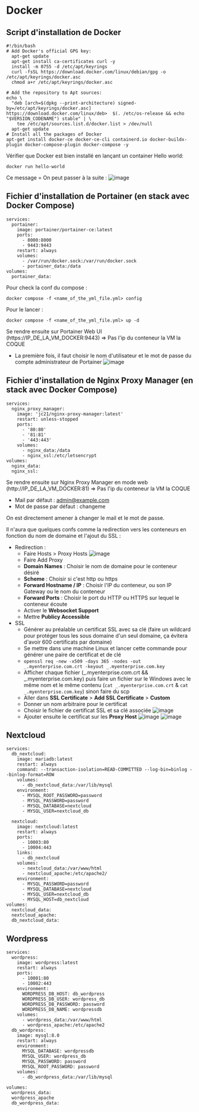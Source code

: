 # Docker
## Script d'installation de Docker
```
#!/bin/bash
# Add Docker's official GPG key:
  apt-get update
  apt-get install ca-certificates curl -y
  install -m 0755 -d /etc/apt/keyrings
  curl -fsSL https://download.docker.com/linux/debian/gpg -o /etc/apt/keyrings/docker.asc
  chmod a+r /etc/apt/keyrings/docker.asc

# Add the repository to Apt sources:
echo \
  "deb [arch=$(dpkg --print-architecture) signed-by=/etc/apt/keyrings/docker.asc] https://download.docker.com/linux/deb>  $(. /etc/os-release && echo "$VERSION_CODENAME") stable" | \
    tee /etc/apt/sources.list.d/docker.list > /dev/null
  apt-get update
# Install all the packages of Docker
apt-get install docker-ce docker-ce-cli containerd.io docker-buildx-plugin docker-compose-plugin docker-compose -y
```
Vérifier que Docker est bien installé en lançant un container Hello world:
```
docker run hello-world
```
Ce message = On peut passer à la suite : 
![image](https://github.com/kawaiiineko-website/tutoriels/assets/118014015/6a49fb4f-1970-49bb-8236-4a78c57c1891)

## Fichier d'installation de Portainer (en stack avec Docker Compose)
```
services:
  portainer:
    image: portainer/portainer-ce:latest
    ports:
      - 8000:8000
      - 9443:9443
    restart: always
    volumes:
      - /var/run/docker.sock:/var/run/docker.sock
      - portainer_data:/data
volumes:
  portainer_data:
```
Pour check la conf du compose : 
```
docker compose -f <name_of_the_yml_file.yml> config
```
Pour le lancer : 
```
docker compose -f <name_of_the_yml_file.yml> up -d
```
Se rendre ensuite sur Portainer Web UI (https://IP_DE_LA_VM_DOCKER:9443) => Pas l'ip du conteneur la VM la COQUE
* La première fois, il faut choisir le nom d'utilisateur et le mot de passe du compte administrateur de Portainer
![image](https://github.com/kawaiiineko-website/tutoriels/assets/118014015/106682a8-8e7e-49c7-8e42-b35bf740af4c)



## Fichier d'installation de Nginx Proxy Manager (en stack avec Docker Compose)
```
services:
  nginx_proxy_manager:
    image: 'jc21/nginx-proxy-manager:latest'
    restart: unless-stopped
    ports:
      - '80:80'
      - '81:81'
      - '443:443'
    volumes:
      - nginx_data:/data
      - nginx_ssl:/etc/letsencrypt
volumes:
  nginx_data:
  nginx_ssl:
```
Se rendre ensuite sur Nginx Proxy Manager en mode web (http://IP_DE_LA_VM_DOCKER:81) => Pas l'ip du conteneur la VM la COQUE
* Mail par défaut : admin@example.com
* Mot de passe par défaut : changeme

On est directement amener à changer le mail et le mot de passe.

Il n'aura que quelques confs comme la redirection vers les conteneurs en fonction du nom de domaine et l'ajout du SSL : 
* Redirection :
  *  Faire Hosts > Proxy Hosts
  ![image](https://github.com/kawaiiineko-website/tutoriels/assets/118014015/7629f60a-80c2-40d0-80b9-e6215445850f)
  *  Faire Add Proxy
    * **Domain Names** : Choisir le nom de domaine pour le conteneur désiré
    * **Scheme** : Choisir si c'est http ou https
    * **Forward Hostname / IP** : Choisir l'IP du conteneur, ou son IP Gateway ou le nom du conteneur
    * **Forward Ports** : Choisir le port du HTTP ou HTTPS sur lequel le conteneur écoute
    * Activer le **Websocket Support**
    * Mettre **Publicy Accessible**
* SSL
  * Générer au préalable un certificat SSL avec sa clé (faire un wildcard pour protéger tous les sous domaine d'un seul domaine, ça évitera d'avoir 600 certificats par domaine)
  * Se mettre dans une machine Linux et lancer cette commande pour générer une paire de certificat et de clé
  * ``` openssl req -new -x509 -days 365 -nodes -out _.myenterprise.com.crt -keyout _.myenterprise.com.key ```
  * Afficher chaque fichier (_.myenterprise.com.crt && _.myenterprise.com.key) puis faire un fichier sur le Windows avec le même nom et le même contenu (```cat _.myenterprise.com.crt``` & ```cat _.myenterprise.com.key```) sinon faire du scp
  * Aller dans **SSL Certificate** > **Add SSL Certificate** > **Custom**
  * Donner un nom arbitraire pour le certificat
  * Choisir le fichier de certificat SSL et sa clé associée
![image](https://github.com/kawaiiineko-website/tutoriels/assets/118014015/4afa3242-a96e-4544-8f3d-8da28656ea45)
  * Ajouter ensuite le certificat sur les **Proxy Host**
![image](https://github.com/kawaiiineko-website/tutoriels/assets/118014015/668092e3-9906-414b-a7ec-6405907b6182)
![image](https://github.com/kawaiiineko-website/tutoriels/assets/118014015/660c6040-830f-4f01-a502-21a034c1cd6c)

## Nextcloud
```
services:
  db_nextcloud:
    image: mariadb:latest
    restart: always
    command: --transaction-isolation=READ-COMMITTED --log-bin=binlog --binlog-format=ROW
    volumes:
      - db_nextcloud_data:/var/lib/mysql
    environment:
      - MYSQL_ROOT_PASSWORD=password
      - MYSQL_PASSWORD=password
      - MYSQL_DATABASE=nextcloud
      - MYSQL_USER=nextcloud_db

  nextcloud:
    image: nextcloud:latest
    restart: always
    ports:
      - 10003:80
      - 10004:443
    links:
      - db_nextcloud
    volumes:
      - nextcloud_data:/var/www/html
      - nextcloud_apache:/etc/apache2/
    environment:
      - MYSQL_PASSWORD=password
      - MYSQL_DATABASE=nextcloud
      - MYSQL_USER=nextcloud_db
      - MYSQL_HOST=db_nextcloud
volumes:
  nextcloud_data:
  nextcloud_apache:
  db_nextcloud_data:
```

## Wordpress
```
services:
  wordpress:
    image: wordpress:latest
    restart: always
    ports:
      - 10001:80
      - 10002:443
    environment:
      WORDPRESS_DB_HOST: db_wordpress
      WORDPRESS_DB_USER: wordpress_db
      WORDPRESS_DB_PASSWORD: password
      WORDPRESS_DB_NAME: wordpressdb
    volumes:
      - wordpress_data:/var/www/html
      - wordpress_apache:/etc/apache2
  db_wordpress:
    image: mysql:8.0
    restart: always
    environment:
      MYSQL_DATABASE: wordpressdb
      MYSQL_USER: wordpress_db
      MYSQL_PASSWORD: password
      MYSQL_ROOT_PASSWORD: password
    volumes:
      - db_wordpress_data:/var/lib/mysql

volumes:
  wordpress_data:
  wordpress_apache
  db_wordpress_data:
```
